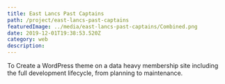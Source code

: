 ```yaml
---
title: East Lancs Past Captains
path: /project/east-lancs-past-captains
featuredImage: ../media/east-lancs-past-captains/Combined.png
date: 2019-12-01T19:38:53.520Z
category: web
description:
---
```

To Create a WordPress theme on a data heavy membership site including the full development lifecycle, from planning to maintenance.

